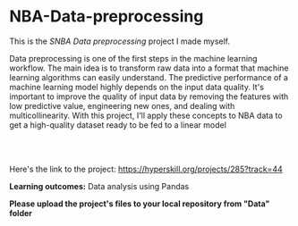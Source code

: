 # NBA-Data-preprocessing

This is the *SNBA Data preprocessing* project I made myself.


<p>Data preprocessing is one of the first steps in the machine learning workflow. The main idea is to transform raw data into a format that machine learning algorithms can easily understand. The predictive performance of a machine learning model highly depends on the input data quality. It's important to improve the quality of input data by removing the features with low predictive value, engineering new ones, and dealing with multicollinearity. With this project, I'll apply these concepts to NBA data to get a high-quality dataset ready to be fed to a linear model</p><br/><br/>

Here's the link to the project: https://hyperskill.org/projects/285?track=44

<p><b>Learning outcomes:</b> Data analysis using Pandas</p>

<p><b>Please upload the project's files to your local repository from "Data" folder</b></p>

